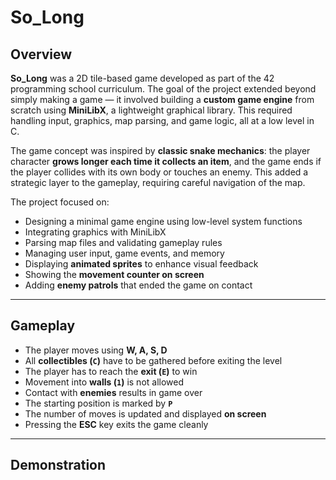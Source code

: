 # So_Long

## Overview

**So_Long** was a 2D tile-based game developed as part of the 42 programming school curriculum. The goal of the project extended beyond simply making a game — it involved building a **custom game engine** from scratch using **MiniLibX**, a lightweight graphical library. This required handling input, graphics, map parsing, and game logic, all at a low level in C.

The game concept was inspired by **classic snake mechanics**: the player character **grows longer each time it collects an item**, and the game ends if the player collides with its own body or touches an enemy. This added a strategic layer to the gameplay, requiring careful navigation of the map.

The project focused on:
- Designing a minimal game engine using low-level system functions
- Integrating graphics with MiniLibX
- Parsing map files and validating gameplay rules
- Managing user input, game events, and memory
- Displaying **animated sprites** to enhance visual feedback
- Showing the **movement counter on screen**
- Adding **enemy patrols** that ended the game on contact

---

## Gameplay

- The player moves using **W, A, S, D**
- All **collectibles (`C`)** have to be gathered before exiting the level
- The player has to reach the **exit (`E`)** to win
- Movement into **walls (`1`)** is not allowed
- Contact with **enemies** results in game over
- The starting position is marked by **`P`**
- The number of moves is updated and displayed **on screen**
- Pressing the **ESC** key exits the game cleanly

---

## Demonstration

<!-- 
🎥 Add a gameplay GIF or video preview here later. 
You can use a screen recording tool (like OBS or Peek), convert it to GIF or upload the video directly.
Example:
![Gameplay Demo](./assets/demo.gif)
-->
